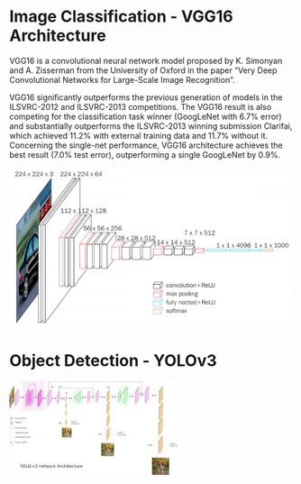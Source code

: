 # Image Classification - VGG16 Architecture
VGG16 is a convolutional neural network model proposed by K. Simonyan and A. Zisserman from the University of Oxford in the paper “Very Deep Convolutional Networks for Large-Scale Image Recognition”.

VGG16 significantly outperforms the previous generation of models in the ILSVRC-2012 and ILSVRC-2013 competitions. The VGG16 result is also competing for the classification task winner (GoogLeNet with 6.7% error) and substantially outperforms the ILSVRC-2013 winning submission Clarifai, which achieved 11.2% with external training data and 11.7% without it. Concerning the single-net performance, VGG16 architecture achieves the best result (7.0% test error), outperforming a single GoogLeNet by 0.9%.

![alt_text](https://github.com/pnagula/Image_Classification/blob/master/VGG16.jpg)

# Object Detection - YOLOv3
![alt_text](https://github.com/pnagula/Object_Classification_Detection_Tracking/blob/master/YOLOv3.jpg)

